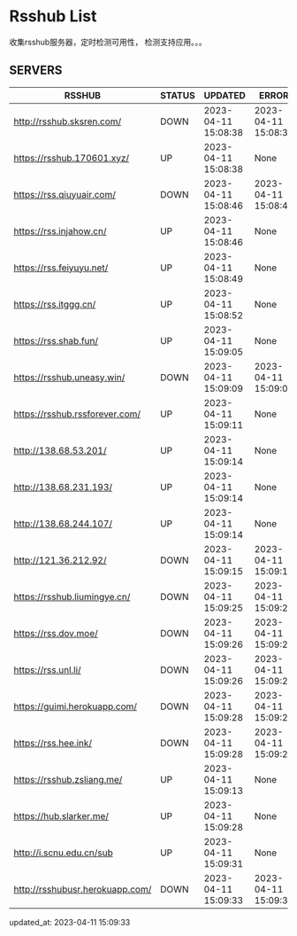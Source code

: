 # Rsshub List

收集rsshub服务器，定时检测可用性， 检测支持应用。。。


## SERVERS

|  RSSHUB   | STATUS  | UPDATED  | ERROR  | TWITTER |  
|  ----  | ----  | ----  | ----  | ---- |  
| http://rsshub.sksren.com/ | DOWN | 2023-04-11 15:08:38 | 2023-04-11 15:08:38 |  
| https://rsshub.170601.xyz/ | UP | 2023-04-11 15:08:38 | None |OK|  
| https://rss.qiuyuair.com/ | DOWN | 2023-04-11 15:08:46 | 2023-04-11 15:08:46 |  
| https://rss.injahow.cn/ | UP | 2023-04-11 15:08:46 | None ||  
| https://rss.feiyuyu.net/ | UP | 2023-04-11 15:08:49 | None |OK|  
| https://rss.itggg.cn/ | UP | 2023-04-11 15:08:52 | None ||  
| https://rss.shab.fun/ | UP | 2023-04-11 15:09:05 | None |OK|  
| https://rsshub.uneasy.win/ | DOWN | 2023-04-11 15:09:09 | 2023-04-11 15:09:09 |  
| https://rsshub.rssforever.com/ | UP | 2023-04-11 15:09:11 | None |OK|  
| http://138.68.53.201/ | UP | 2023-04-11 15:09:14 | None ||  
| http://138.68.231.193/ | UP | 2023-04-11 15:09:14 | None ||  
| http://138.68.244.107/ | UP | 2023-04-11 15:09:14 | None ||  
| http://121.36.212.92/ | DOWN | 2023-04-11 15:09:15 | 2023-04-11 15:09:15 |  
| https://rsshub.liumingye.cn/ | DOWN | 2023-04-11 15:09:25 | 2023-04-11 15:09:25 |  
| https://rss.dov.moe/ | DOWN | 2023-04-11 15:09:26 | 2023-04-11 15:09:26 |  
| https://rss.unl.li/ | DOWN | 2023-04-11 15:09:26 | 2023-04-11 15:09:26 |  
| https://guimi.herokuapp.com/ | DOWN | 2023-04-11 15:09:28 | 2023-04-11 15:09:28 |  
| https://rss.hee.ink/ | DOWN | 2023-04-11 15:09:28 | 2023-04-11 15:09:28 |  
| https://rsshub.zsliang.me/ | UP | 2023-04-11 15:09:13 | None |OK|  
| https://hub.slarker.me/ | UP | 2023-04-11 15:09:28 | None |OK|  
| http://i.scnu.edu.cn/sub | UP | 2023-04-11 15:09:31 | None ||  
| http://rsshubusr.herokuapp.com/ | DOWN | 2023-04-11 15:09:33 | 2023-04-11 15:09:33 |  
  

updated_at: 2023-04-11 15:09:33  
